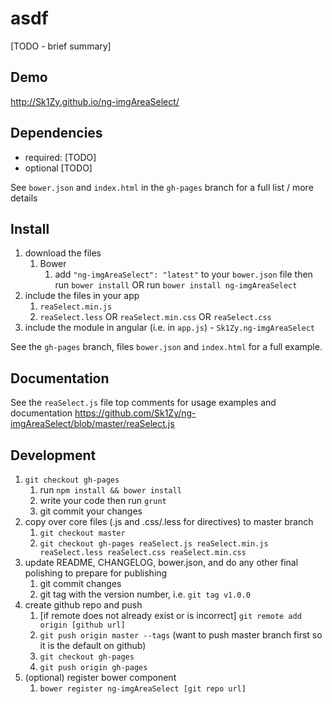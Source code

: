 # asdf

[TODO - brief summary]

## Demo
http://Sk1Zy.github.io/ng-imgAreaSelect/

## Dependencies
- required:
	[TODO]
- optional
	[TODO]

See `bower.json` and `index.html` in the `gh-pages` branch for a full list / more details

## Install
1. download the files
	1. Bower
		1. add `"ng-imgAreaSelect": "latest"` to your `bower.json` file then run `bower install` OR run `bower install ng-imgAreaSelect`
2. include the files in your app
	1. `reaSelect.min.js`
	2. `reaSelect.less` OR `reaSelect.min.css` OR `reaSelect.css`
3. include the module in angular (i.e. in `app.js`) - `Sk1Zy.ng-imgAreaSelect`

See the `gh-pages` branch, files `bower.json` and `index.html` for a full example.


## Documentation
See the `reaSelect.js` file top comments for usage examples and documentation
https://github.com/Sk1Zy/ng-imgAreaSelect/blob/master/reaSelect.js


## Development

1. `git checkout gh-pages`
	1. run `npm install && bower install`
	2. write your code then run `grunt`
	3. git commit your changes
2. copy over core files (.js and .css/.less for directives) to master branch
	1. `git checkout master`
	2. `git checkout gh-pages reaSelect.js reaSelect.min.js reaSelect.less reaSelect.css reaSelect.min.css`
3. update README, CHANGELOG, bower.json, and do any other final polishing to prepare for publishing
	1. git commit changes
	2. git tag with the version number, i.e. `git tag v1.0.0`
4. create github repo and push
	1. [if remote does not already exist or is incorrect] `git remote add origin [github url]`
	2. `git push origin master --tags` (want to push master branch first so it is the default on github)
	3. `git checkout gh-pages`
	4. `git push origin gh-pages`
5. (optional) register bower component
	1. `bower register ng-imgAreaSelect [git repo url]`
